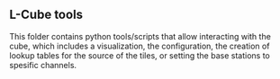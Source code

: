 ## L-Cube tools

This folder contains python tools/scripts that allow interacting with the cube, which includes a visualization, the configuration, the creation of lookup tables for the source of the tiles, or setting the base stations to spesific channels.
